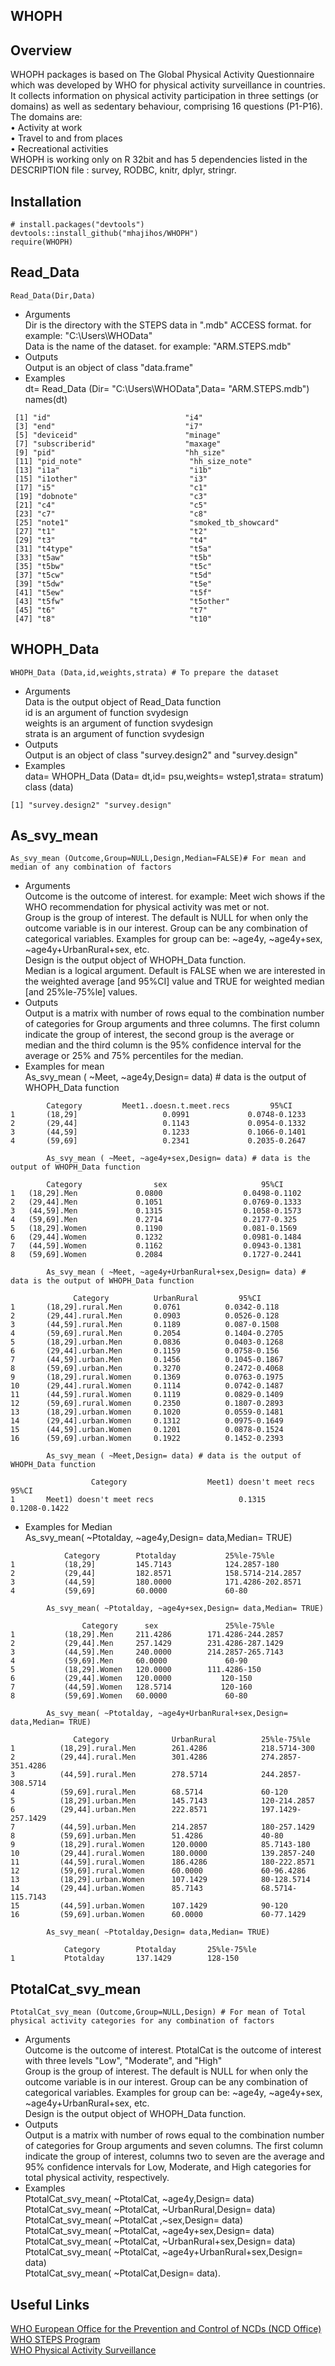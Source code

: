 ## WHOPH
## Overview
WHOPH packages is based on The Global Physical Activity Questionnaire which was developed by WHO for physical activity surveillance in countries. It collects information on physical activity participation in three settings (or domains) as well as sedentary behaviour, comprising 16 questions (P1-P16). The domains are:\
• Activity at work\
• Travel to and from places\
• Recreational activities\
WHOPH is working only on R 32bit and has 5 dependencies listed in the DESCRIPTION file : survey, RODBC, knitr, dplyr, stringr.

## Installation
```
# install.packages("devtools")
devtools::install_github("mhajihos/WHOPH")
require(WHOPH)
```
## Read_Data
```
Read_Data(Dir,Data)
```
* Arguments\
    Dir is the directory with the STEPS data in ".mdb" ACCESS format. for example: "C:\\Users\\WHOData"\
    Data is the name of the dataset. for example: "ARM.STEPS.mdb"
* Outputs\
    Output is an object of class "data.frame"
* Examples\
    dt= Read_Data (Dir= "C:\\Users\\WHOData",Data= "ARM.STEPS.mdb")\
    names(dt)

``` 
 [1] "id"                              "i4"                             
 [3] "end"                             "i7"                             
 [5] "deviceid"                        "minage"                         
 [7] "subscriberid"                    "maxage"                         
 [9] "pid"                             "hh_size"                        
 [11] "pid_note"                        "hh_size_note"                   
 [13] "i1a"                             "i1b"                            
 [15] "i1other"                         "i3"                             
 [17] "i5"                              "c1"                             
 [19] "dobnote"                         "c3"                             
 [21] "c4"                              "c5"                             
 [23] "c7"                              "c8"                             
 [25] "note1"                           "smoked_tb_showcard"             
 [27] "t1"                              "t2"                             
 [29] "t3"                              "t4"                             
 [31] "t4type"                          "t5a"                            
 [33] "t5aw"                            "t5b"                            
 [35] "t5bw"                            "t5c"                            
 [37] "t5cw"                            "t5d"                            
 [39] "t5dw"                            "t5e"                            
 [41] "t5ew"                            "t5f"                            
 [43] "t5fw"                            "t5other"                        
 [45] "t6"                              "t7"                             
 [47] "t8"                              "t10"       
```

## WHOPH_Data
```
WHOPH_Data (Data,id,weights,strata) # To prepare the dataset
```
* Arguments\
    Data is the output object of Read_Data function\
    id is an argument of function svydesign\
    weights is an argument of function svydesign\
    strata is an argument of function svydesign
* Outputs\
    Output is an object of class "survey.design2" and "survey.design" 
* Examples\
     data= WHOPH_Data (Data= dt,id= psu,weights= wstep1,strata= stratum)\
     class (data)
```
[1] "survey.design2" "survey.design" 
```

## As_svy_mean
```
As_svy_mean (Outcome,Group=NULL,Design,Median=FALSE)# For mean and median of any combination of factors
```
* Arguments\
        Outcome is the outcome of interest. for example: Meet wich shows if the WHO recommendation for physical activity was met or not.\
        Group is the group of interest. The default is NULL for when only the outcome variable is in our interest. Group can be any combination of categorical variables. Examples for group can be: ~age4y, ~age4y+sex, ~age4y+UrbanRural+sex, etc.\
        Design is the output object of WHOPH_Data function.\
        Median is a logical argument. Default is FALSE when we are interested in the weighted average [and 95%CI] value and TRUE for weighted median [and 25%le-75%le] values.
* Outputs\
    Output is a matrix with number of rows equal to the combination number of categories for Group arguments and three columns. The first column indicate the group of interest, the second group is the average or median and the third column is the 95% confidence interval for the average or 25% and 75% percentiles for the median.
* Examples for mean\
            As_svy_mean ( ~Meet, ~age4y,Design= data) # data is the output of WHOPH_Data function
```
        Category         Meet1..doesn.t.meet.recs         95%CI
1       (18,29]                   0.0991             0.0748-0.1233
2       (29,44]                   0.1143             0.0954-0.1332
3       (44,59]                   0.1233             0.1066-0.1401
4       (59,69]                   0.2341             0.2035-0.2647
```

            As_svy_mean ( ~Meet, ~age4y+sex,Design= data) # data is the output of WHOPH_Data function
```
        Category                sex                     95%CI
1   (18,29].Men             0.0800                  0.0498-0.1102
2   (29,44].Men             0.1051                  0.0769-0.1333
3   (44,59].Men             0.1315                  0.1058-0.1573
4   (59,69].Men             0.2714                  0.2177-0.325
5   (18,29].Women           0.1190                  0.081-0.1569
6   (29,44].Women           0.1232                  0.0981-0.1484
7   (44,59].Women           0.1162                  0.0943-0.1381
8   (59,69].Women           0.2084                  0.1727-0.2441

```
            As_svy_mean ( ~Meet, ~age4y+UrbanRural+sex,Design= data) # data is the output of WHOPH_Data function
```
              Category          UrbanRural         95%CI
1       (18,29].rural.Men       0.0761          0.0342-0.118
2       (29,44].rural.Men       0.0903          0.0526-0.128
3       (44,59].rural.Men       0.1189          0.087-0.1508
4       (59,69].rural.Men       0.2054          0.1404-0.2705
5       (18,29].urban.Men       0.0836          0.0403-0.1268
6       (29,44].urban.Men       0.1159          0.0758-0.156
7       (44,59].urban.Men       0.1456          0.1045-0.1867
8       (59,69].urban.Men       0.3270          0.2472-0.4068
9       (18,29].rural.Women     0.1369          0.0763-0.1975
10      (29,44].rural.Women     0.1114          0.0742-0.1487
11      (44,59].rural.Women     0.1119          0.0829-0.1409
12      (59,69].rural.Women     0.2350          0.1807-0.2893
13      (18,29].urban.Women     0.1020          0.0559-0.1481
14      (29,44].urban.Women     0.1312          0.0975-0.1649
15      (44,59].urban.Women     0.1201          0.0878-0.1524
16      (59,69].urban.Women     0.1922          0.1452-0.2393

```
            As_svy_mean ( ~Meet,Design= data) # data is the output of WHOPH_Data function
```
                  Category                  Meet1) doesn't meet recs         95%CI
1       Meet1) doesn't meet recs                   0.1315               0.1208-0.1422
```
* Examples for Median\
            As_svy_mean( ~Ptotalday, ~age4y,Design= data,Median= TRUE)
```
            Category        Ptotalday           25%le-75%le
1           (18,29]         145.7143            124.2857-180
2           (29,44]         182.8571            158.5714-214.2857
3           (44,59]         180.0000            171.4286-202.8571
4           (59,69]         60.0000             60-80

```
            As_svy_mean( ~Ptotalday, ~age4y+sex,Design= data,Median= TRUE)
```
                Category      sex               25%le-75%le
1           (18,29].Men     211.4286        171.4286-244.2857
2           (29,44].Men     257.1429        231.4286-287.1429
3           (44,59].Men     240.0000        214.2857-265.7143
4           (59,69].Men     60.0000             60-90
5           (18,29].Women   120.0000        111.4286-150
6           (29,44].Women   120.0000           120-150
7           (44,59].Women   128.5714           120-160
8           (59,69].Women   60.0000             60-80
```
            As_svy_mean( ~Ptotalday, ~age4y+UrbanRural+sex,Design= data,Median= TRUE)
```
              Category              UrbanRural          25%le-75%le
1          (18,29].rural.Men        261.4286            218.5714-300
2          (29,44].rural.Men        301.4286            274.2857-351.4286
3          (44,59].rural.Men        278.5714            244.2857-308.5714
4          (59,69].rural.Men        68.5714             60-120
5          (18,29].urban.Men        145.7143            120-214.2857
6          (29,44].urban.Men        222.8571            197.1429-257.1429
7          (44,59].urban.Men        214.2857            180-257.1429
8          (59,69].urban.Men        51.4286             40-80
9          (18,29].rural.Women      120.0000            85.7143-180
10         (29,44].rural.Women      180.0000            139.2857-240
11         (44,59].rural.Women      186.4286            180-222.8571
12         (59,69].rural.Women      60.0000             60-96.4286
13         (18,29].urban.Women      107.1429            80-128.5714
14         (29,44].urban.Women      85.7143             68.5714-115.7143
15         (44,59].urban.Women      107.1429            90-120
16         (59,69].urban.Women      60.0000             60-77.1429

```
            As_svy_mean( ~Ptotalday,Design= data,Median= TRUE)
```
            Category        Ptotalday       25%le-75%le
1           Ptotalday       137.1429        128-150
```
        

## PtotalCat_svy_mean
```
PtotalCat_svy_mean (Outcome,Group=NULL,Design) # For mean of Total physical activity categories for any combination of factors
```
* Arguments\
        Outcome is the outcome of interest. PtotalCat is the outcome of interest with three levels "Low", "Moderate", and "High"\
        Group is the group of interest. The default is NULL for when only the outcome variable is in our interest. Group can be any combination of categorical variables. Examples for group can be: ~age4y, ~age4y+sex, ~age4y+UrbanRural+sex, etc.\
        Design is the output object of WHOPH_Data function.
* Outputs\
    Output is a matrix with number of rows equal to the combination number of categories for Group arguments and seven columns. The first column indicate the group of interest, columns two to seven are the average and 95% confidence intervals for Low, Moderate, and High categories for total physical activity, respectively.
* Examples\
            PtotalCat_svy_mean( ~PtotalCat, ~age4y,Design= data)\
            PtotalCat_svy_mean( ~PtotalCat, ~UrbanRural,Design= data)\
            PtotalCat_svy_mean( ~PtotalCat ,~sex,Design= data)\
            PtotalCat_svy_mean( ~PtotalCat, ~age4y+sex,Design= data)\
            PtotalCat_svy_mean( ~PtotalCat, ~UrbanRural+sex,Design= data)\
            PtotalCat_svy_mean( ~PtotalCat, ~age4y+UrbanRural+sex,Design= data)\
            PtotalCat_svy_mean( ~PtotalCat,Design= data).
            
## Useful Links
[WHO European Office for the Prevention and Control of NCDs (NCD Office)](https://www.euro.who.int/en/health-topics/noncommunicable-diseases/pages/who-european-office-for-the-prevention-and-control-of-noncommunicable-diseases-ncd-office)\
[WHO STEPS Program](https://www.who.int/teams/noncommunicable-diseases/surveillance/systems-tools/steps)\
[WHO Physical Activity Surveillance](https://www.who.int/teams/noncommunicable-diseases/surveillance/systems-tools/physical-activity-surveillance)

